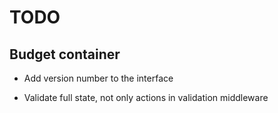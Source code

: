 # TODO
## Budget container
* Add version number to the interface


* Validate full state, not only actions in validation middleware